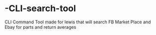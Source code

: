 # -CLI-search-tool

CLI Command Tool made for lewis that will search FB Market Place and Ebay for parts and return averages